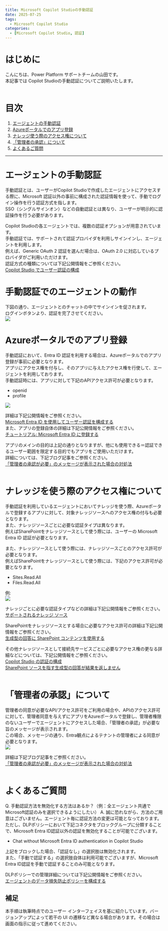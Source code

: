 ```yaml
---
title: Microsoft Copilot Studioの手動認証
date: 2025-07-25
tags:
  - Microsoft Copilot Studio
categories:
  - [Microsoft Copilot Studio, 認証]
---
```


# はじめに

こんにちは、Power Platform サポートチームの山田です。  
本記事では Copilot Studioの手動認証についてご説明いたします。  
<br>
<!-- more -->
# 目次

1. [エージェントの手動認証](#anchor-manual-auth)
  1. [Azureポータルでのアプリ登録](#azure-app-registration)
1. [ナレッジ使う際のアクセス権について](#anchor-knowledge-access)
1. [「管理者の承認」について](#anchor-admin-consent)
1. [よくあるご質問](#common-questions)
---  



<a id='anchor-manual-auth'></a>

# エージェントの手動認証  
手動認証とは、ユーザーがCopilot Studioで作成したエージェントにアクセスする際に、Microsoft 認証以外の事前に構成された認証情報を使って、手動でログイン操作を行う認証方式を指します。  
SSO（シングルサインオン）などの自動認証とは異なり、ユーザーが明示的に認証操作を行う必要があります。  

Copilot Studioの各エージェントでは、複数の認証オプションが用意されています。  
手動認証では、サポートされて認証プロバイダを利用しサインインし、エージェントを利用します。  
例えば、Generic OAuth 2 認証を選んだ場合は、OAuth 2.0 に対応しているプロバイダがご利用いただけます。  
認証方式の種類については下記公開情報をご参照ください。  
[Copilot Studio でユーザー認証の構成](https://learn.microsoft.com/ja-jp/microsoft-copilot-studio/configuration-end-user-authentication#authenticate-manually)
<br> 

<a id='azure-app-registration'></a>

# 手動認証でのエージェントの動作  
下図の通り、エージェントとのチャットの中でサインインを促されます。  
ログインボタンより、認証を完了させてください。  
![](./copilot-studio-manual-auth/sign-in.png)  

# Azureポータルでのアプリ登録
手動認証において、Entra ID 認証を利用する場合は、Azureポータルでのアプリ登録が事前に必要となります。  
アプリにアクセス権を付与し、そのアプリに与えたアクセス権を行使して、エージェントを利用しております。  
手動認証時には、アプリに対して下記のAPIアクセス許可が必要となります。

* openid 
* profile

![](./copilot-studio-manual-auth/azure-app.png)  

詳細は下記公開情報をご参照ください。  
[Microsoft Entra ID を使用してユーザー認証を構成する](https://learn.microsoft.com/ja-jp/microsoft-copilot-studio/configuration-authentication-azure-ad?tabs=fic-auth)  
また、アプリの登録自体の詳細は下記公開情報をご参照ください。  
[チュートリアル: Microsoft Entra ID に登録する](https://learn.microsoft.com/ja-jp/power-apps/developer/data-platform/walkthrough-register-app-azure-active-directory)
<br>

アプリのメインの目的は上記の通りとなりますが、他にも使用できる＝認証できるユーザー範囲を限定する目的でもアプリをご使用いただけます。  
詳細については、下記ブログ記事をご参照ください。  
[「管理者の承認が必要」のメッセージが表示された場合の対処法](https://jpazureid.github.io/blog/azure-active-directory/azure-ad-consent-framework/#4-%E7%AE%A1%E7%90%86%E8%80%85%E3%81%AE%E5%90%8C%E6%84%8F%E3%81%8C%E5%BF%85%E8%A6%81%E3%81%A8%E8%A1%A8%E7%A4%BA%E3%81%95%E3%82%8C%E3%81%9F%E9%9A%9B%E3%81%AE%E5%AF%BE%E5%87%A6%E6%B3%95)
<br><br>

<a id='anchor-knowledge-access'></a>

# ナレッジを使う際のアクセス権について  
手動認証を利用しているエージェントにおいてナレッジを使う際、Azureポータルで登録するアプリに対して、対象ナレッジソースへのアクセス権の付与も必要となります。  
また、ナレッジソースごとに必要な認証タイプは異なります。  
例えばSharePointをナレッジソースとして使う際には、ユーザーの Microsoft Entra ID 認証が必要となります。  

また、ナレッジソースとして使う際には、ナレッジソースごとのアクセス許可が必要となります。  
例えばSharePointをナレッジソースとして使う際には、下記のアクセス許可が必要となります。  

* Sites.Read.All  
* Files.Read.All  

例:  
![](./copilot-studio-manual-auth/spo-knowledge.png)  

ナレッジごとに必要な認証タイプなどの詳細は下記公開情報をご参照ください。  
[サポートされるナレッジ ソース](https://learn.microsoft.com/ja-jp/microsoft-copilot-studio/knowledge-copilot-studio#supported-knowledge-sources)  

SharePointをナレッジソースとする場合に必要なアクセス許可の詳細は下記公開情報をご参照ください。  
[生成型の回答に SharePoint コンテンツを使用する](https://learn.microsoft.com/ja-jp/microsoft-copilot-studio/nlu-generative-answers-sharepoint-onedrive)  

その他ナレッジソースとして接続先サービスごとに必要なアクセス権の更なる詳細などについては、下記公開情報をご参照ください。  
[Copilot Studio の認証の構成](https://learn.microsoft.com/ja-jp/microsoft-copilot-studio/configuration-authentication-azure-ad#configure-authentication-in-copilot-studio)  
[SharePoint ソースを指す生成型の回答が結果を返しません](https://learn.microsoft.com/ja-jp/microsoft-copilot-studio/generative-answers-sharepoint-no-response)
<br><br>

<a id='anchor-admin-consent'></a>

# 「管理者の承認」について  
管理者の同意が必要なAPI/アクセス許可をご利用の場合や、APIのアクセス許可に対して、管理者同意を与えずにアプリをAzureポータルで登録し、管理者権限のないユーザーでエージェントにアクセスした場合、「管理者の承認」が必要な旨のメッセージが表示されます。  
この場合、メッセージの通り、Entra観点によるテナントの管理者による同意が必要となります。  
![](./copilot-studio-manual-auth/ad-consent.png)  

詳細は下記ブログ記事をご参照ください。  
[「管理者の承認が必要」のメッセージが表示された場合の対処法](https://jpazureid.github.io/blog/azure-active-directory/azure-ad-consent-framework/)
<br><br>

<a id='common-questions'></a>

# よくあるご質問  
Q. 手動認証方法を無効化する方法はあるか？（例：全エージェント共通でMicrosoft認証のみを選択できるようにしたい）
A. 誠に恐れながら、方法のご用意はございません。エージェント毎に認証方法の変更は可能となっております。  
ただし、DLPポリシーにおいて下記コネクタをブロックグループに分類することで、Microsoft Entra ID認証以外の認証を無効化することが可能でございます。  

- Chat without Microsoft Entra ID authentication in Copilot Studio  

上記をブロックした場合、「認証なし」の選択肢は無効化されます。  
また、「手動で認証する」の選択肢自体は利用可能でございますが、Microsoft Entra ID認証を手動で認証することのみ可能となります。  

DLPポリシーでの管理詳細については下記公開情報をご参照ください。  
[エージェントのデータ損失防止ポリシーを構成する](https://learn.microsoft.com/ja-jp/microsoft-copilot-studio/admin-data-loss-prevention)  

## 補足

本手順は執筆時点でのユーザー インターフェイスを基に紹介しています。バージョンアップによって若干の UI の遷移など異なる場合があります。その場合は画面の指示に従って進めてください。
